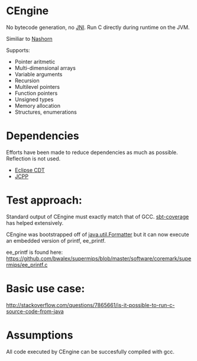 # CEngine

No bytecode generation, no [JNI](https://en.wikipedia.org/wiki/Java_Native_Interface). Run C directly during runtime on the JVM.

Similiar to [Nashorn](https://en.wikipedia.org/wiki/Nashorn_(JavaScript_engine))

Supports:
- Pointer aritmetic
- Multi-dimensional arrays
- Variable arguments
- Recursion
- Multilevel pointers
- Function pointers
- Unsigned types
- Memory allocation
- Structures, enumerations

# Dependencies

Efforts have been made to reduce dependencies as much as possible.  Reflection is not used.

* [Eclipse CDT](https://eclipse.org/cdt/)
* [JCPP](http://www.anarres.org/projects/jcpp/)

# Test approach:
Standard output of CEngine must exactly match that of GCC.  [sbt-coverage](https://github.com/scoverage/sbt-scoverage) has helped extensively.

CEngine was bootstrapped off of [java.util.Formatter](https://docs.oracle.com/javase/7/docs/api/java/util/Formatter.html) but it can now execute an embedded version of printf, ee_printf.

ee_printf is found here:
https://github.com/bwalex/supermips/blob/master/software/coremark/supermips/ee_printf.c

# Basic use case:
http://stackoverflow.com/questions/7865661/is-it-possible-to-run-c-source-code-from-java

# Assumptions
All code executed by CEngine can be succesfully compiled with gcc.  
